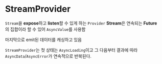 # StreamProvider
`Stream`을 **expose**하고 **listen**할 수 있게 하는 `Provider`
**Stream**은 연속되는 **Future**의 집합이라 할 수 있어 `AsyncValue`를 사용함

마지막으로 emit된 데이터를 캐싱하고 있음 

`StreamProvider`는 첫 상태는 `AsyncLoading`이고 그 다음부터 결과에 따라 `AsyncData`/`AsyncError`가 연속적으로 반복된다.